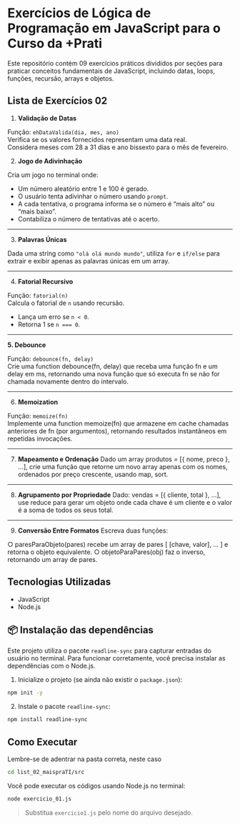 # Exercícios de Lógica de Programação em JavaScript para o Curso da +Prati

Este repositório contém 09 exercícios práticos divididos por seções para praticar conceitos fundamentais de JavaScript, incluindo datas, loops, funções, recursão, arrays e objetos.

## Lista de Exercícios 02

1. **Validação de Datas**

Função: `ehDataValida(dia, mes, ano)`  
Verifica se os valores fornecidos representam uma data real.  
Considera meses com 28 a 31 dias e ano bissexto para o mês de fevereiro.

2. **Jogo de Adivinhação**

Cria um jogo no terminal onde:
- Um número aleatório entre 1 e 100 é gerado.
- O usuário tenta adivinhar o número usando `prompt`.
- A cada tentativa, o programa informa se o número é “mais alto” ou “mais baixo”.
- Contabiliza o número de tentativas até o acerto.

---

3. **Palavras Únicas**

Dada uma string como `"olá olá mundo mundo"`, utiliza `for` e `if/else` para extrair e exibir apenas as palavras únicas em um array.

---

4. **Fatorial Recursivo**

Função: `fatorial(n)`  
Calcula o fatorial de `n` usando recursão.  
- Lança um erro se `n < 0`.  
- Retorna 1 se `n === 0`.

---

**5. Debounce**

Função: `debounce(fn, delay)`  
Crie uma function debounce(fn, delay) que receba uma função fn e um delay
em ms, retornando uma nova função que só executa fn se não for
chamada novamente dentro do intervalo.  

---

6. **Memoization**

Função: `memoize(fn)`  
Implemente uma function memoize(fn) que armazene em cache chamadas
anteriores de fn (por argumentos), retornando resultados instantâneos em
repetidas invocações.

---

7. **Mapeamento e Ordenação**
Dado um array produtos = [{ nome, preco }, ...], crie uma função que
retorne um novo array apenas com os nomes, ordenados por preço
crescente, usando map, sort.

---

8. **Agrupamento por Propriedade**
Dado: vendas = [{ cliente, total }, ...], use reduce para gerar um objeto onde
cada chave é um cliente e o valor é a soma de todos os seus total.

---
9. **Conversão Entre Formatos**
Escreva duas funções:

○ paresParaObjeto(pares) recebe um array de pares [ [chave,
valor], ... ] e retorna o objeto equivalente.
○ objetoParaPares(obj) faz o inverso, retornando um array de
pares.


## Tecnologias Utilizadas

- JavaScript
- Node.js


## 📦 Instalação das dependências

Este projeto utiliza o pacote `readline-sync` para capturar entradas do usuário no terminal. Para funcionar corretamente, você precisa instalar as dependências com o Node.js.

1. Inicialize o projeto (se ainda não existir o `package.json`):

```bash
npm init -y
```

2. Instale o pacote `readline-sync`:

```bash
npm install readline-sync
```

## Como Executar

Lembre-se de adentrar na pasta correta, neste caso
```bash
cd list_02_maispraTI/src
```

Você pode executar os códigos usando Node.js no terminal:

```bash
node exercicio_01.js

```

> Substitua `exercicio1.js` pelo nome do arquivo desejado.
